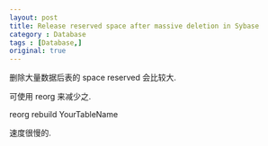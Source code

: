 ```yaml
---
layout: post
title: Release reserved space after massive deletion in Sybase
category : Database
tags : [Database,]
original: true
---
```


删除大量数据后表的 space reserved 会比较大.

可使用 reorg 来减少之.

reorg rebuild YourTableName

速度很慢的.

